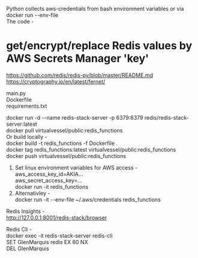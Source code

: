 
Python collects aws-credentials from bash environment variables or via docker run --env-file <br/>
The code -
# get/encrypt/replace Redis values by AWS Secrets Manager 'key' <br/>
https://github.com/redis/redis-py/blob/master/README.md <br/>
https://cryptography.io/en/latest/fernet/ <br/>

main.py <br/>
Dockerfile <br/>
requirements.txt <br/>

docker run -d --name redis-stack-server -p 6379:6379 redis/redis-stack-server:latest <br/>
docker pull virtualvessel/public:redis_functions <br/>
Or build locally - <br/>
docker build -t redis_functions  -f Dockerfile . <br/>
docker tag redis_functions:latest virtualvessel/public:redis_functions <br/>
docker push virtualvessel/public:redis_functions <br/>
1. Set linux environment variables for AWS access - <br/>
aws_access_key_id=AKIA... <br/>
aws_secret_access_key=... <br/>
docker run -it redis_functions <br/>
2. Alternativley - <br/>
docker run -it --env-file ~/.aws/credentials redis_functions <br/>

Redis Insights - <br/>
http://127.0.0.1:8001/redis-stack/browser <br/>

Redis Cli - <br/>
docker exec -it redis-stack-server redis-cli <br/>
SET GlenMarquis redis EX 60 NX <br/>
DEL GlenMarquis <br/>
